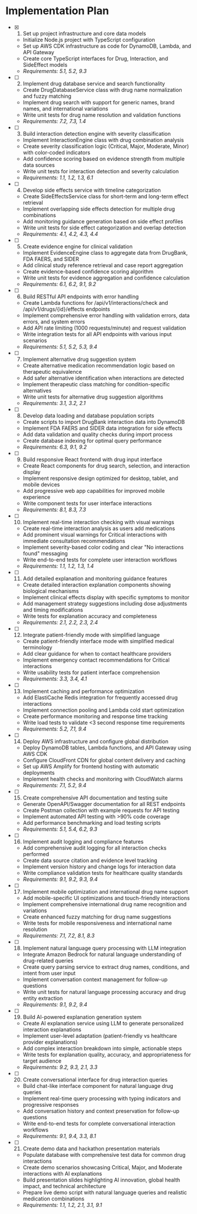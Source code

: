 # Implementation Plan

- [x] 1. Set up project infrastructure and core data models
  - Initialize Node.js project with TypeScript configuration
  - Set up AWS CDK infrastructure as code for DynamoDB, Lambda, and API Gateway
  - Create core TypeScript interfaces for Drug, Interaction, and SideEffect models
  - _Requirements: 5.1, 5.2, 9.3_

- [ ] 2. Implement drug database service and search functionality
  - Create DrugDatabaseService class with drug name normalization and fuzzy matching
  - Implement drug search with support for generic names, brand names, and international variations
  - Write unit tests for drug name resolution and validation functions
  - _Requirements: 7.2, 7.3, 1.4_

- [ ] 3. Build interaction detection engine with severity classification
  - Implement InteractionEngine class with drug combination analysis
  - Create severity classification logic (Critical, Major, Moderate, Minor) with color-coded indicators
  - Add confidence scoring based on evidence strength from multiple data sources
  - Write unit tests for interaction detection and severity calculation
  - _Requirements: 1.1, 1.2, 1.3, 6.1_

- [ ] 4. Develop side effects service with timeline categorization
  - Create SideEffectsService class for short-term and long-term effect retrieval
  - Implement overlapping side effects detection for multiple drug combinations
  - Add monitoring guidance generation based on side effect profiles
  - Write unit tests for side effect categorization and overlap detection
  - _Requirements: 4.1, 4.2, 4.3, 4.4_

- [ ] 5. Create evidence engine for clinical validation
  - Implement EvidenceEngine class to aggregate data from DrugBank, FDA FAERS, and SIDER
  - Add clinical study reference retrieval and case report aggregation
  - Create evidence-based confidence scoring algorithm
  - Write unit tests for evidence aggregation and confidence calculation
  - _Requirements: 6.1, 6.2, 9.1, 9.2_

- [ ] 6. Build RESTful API endpoints with error handling
  - Create Lambda functions for /api/v1/interactions/check and /api/v1/drugs/{id}/effects endpoints
  - Implement comprehensive error handling with validation errors, data errors, and system errors
  - Add API rate limiting (1000 requests/minute) and request validation
  - Write integration tests for all API endpoints with various input scenarios
  - _Requirements: 5.1, 5.2, 5.3, 9.4_

- [ ] 7. Implement alternative drug suggestion system
  - Create alternative medication recommendation logic based on therapeutic equivalence
  - Add safer alternative identification when interactions are detected
  - Implement therapeutic class matching for condition-specific alternatives
  - Write unit tests for alternative drug suggestion algorithms
  - _Requirements: 3.1, 3.2, 2.1_

- [ ] 8. Develop data loading and database population scripts
  - Create scripts to import DrugBank interaction data into DynamoDB
  - Implement FDA FAERS and SIDER data integration for side effects
  - Add data validation and quality checks during import process
  - Create database indexing for optimal query performance
  - _Requirements: 6.3, 9.1, 9.2_

- [ ] 9. Build responsive React frontend with drug input interface
  - Create React components for drug search, selection, and interaction display
  - Implement responsive design optimized for desktop, tablet, and mobile devices
  - Add progressive web app capabilities for improved mobile experience
  - Write component tests for user interface interactions
  - _Requirements: 8.1, 8.3, 7.3_

- [ ] 10. Implement real-time interaction checking with visual warnings
  - Create real-time interaction analysis as users add medications
  - Add prominent visual warnings for Critical interactions with immediate consultation recommendations
  - Implement severity-based color coding and clear "No interactions found" messaging
  - Write end-to-end tests for complete user interaction workflows
  - _Requirements: 1.1, 1.2, 1.3, 1.4_

- [ ] 11. Add detailed explanation and monitoring guidance features
  - Create detailed interaction explanation components showing biological mechanisms
  - Implement clinical effects display with specific symptoms to monitor
  - Add management strategy suggestions including dose adjustments and timing modifications
  - Write tests for explanation accuracy and completeness
  - _Requirements: 2.1, 2.2, 2.3, 2.4_

- [ ] 12. Integrate patient-friendly mode with simplified language
  - Create patient-friendly interface mode with simplified medical terminology
  - Add clear guidance for when to contact healthcare providers
  - Implement emergency contact recommendations for Critical interactions
  - Write usability tests for patient interface comprehension
  - _Requirements: 3.3, 3.4, 4.1_

- [ ] 13. Implement caching and performance optimization
  - Add ElastiCache Redis integration for frequently accessed drug interactions
  - Implement connection pooling and Lambda cold start optimization
  - Create performance monitoring and response time tracking
  - Write load tests to validate <3 second response time requirements
  - _Requirements: 5.2, 7.1, 9.4_

- [ ] 14. Deploy AWS infrastructure and configure global distribution
  - Deploy DynamoDB tables, Lambda functions, and API Gateway using AWS CDK
  - Configure CloudFront CDN for global content delivery and caching
  - Set up AWS Amplify for frontend hosting with automatic deployments
  - Implement health checks and monitoring with CloudWatch alarms
  - _Requirements: 7.1, 5.2, 9.4_

- [ ] 15. Create comprehensive API documentation and testing suite
  - Generate OpenAPI/Swagger documentation for all REST endpoints
  - Create Postman collection with example requests for API testing
  - Implement automated API testing with >90% code coverage
  - Add performance benchmarking and load testing scripts
  - _Requirements: 5.1, 5.4, 6.2, 9.3_

- [ ] 16. Implement audit logging and compliance features
  - Add comprehensive audit logging for all interaction checks performed
  - Create data source citation and evidence level tracking
  - Implement version history and change logs for interaction data
  - Write compliance validation tests for healthcare quality standards
  - _Requirements: 9.1, 9.2, 9.3, 9.4_

- [ ] 17. Implement mobile optimization and international drug name support
  - Add mobile-specific UI optimizations and touch-friendly interactions
  - Implement comprehensive international drug name recognition and variations
  - Create enhanced fuzzy matching for drug name suggestions
  - Write tests for mobile responsiveness and international name resolution
  - _Requirements: 7.1, 7.2, 8.1, 8.3_

- [ ] 18. Implement natural language query processing with LLM integration
  - Integrate Amazon Bedrock for natural language understanding of drug-related queries
  - Create query parsing service to extract drug names, conditions, and intent from user input
  - Implement conversation context management for follow-up questions
  - Write unit tests for natural language processing accuracy and drug entity extraction
  - _Requirements: 9.1, 9.2, 9.4_

- [ ] 19. Build AI-powered explanation generation system
  - Create AI explanation service using LLM to generate personalized interaction explanations
  - Implement user-level adaptation (patient-friendly vs healthcare provider explanations)
  - Add complex interaction breakdown into simple, actionable steps
  - Write tests for explanation quality, accuracy, and appropriateness for target audience
  - _Requirements: 9.2, 9.3, 2.1, 3.3_

- [ ] 20. Create conversational interface for drug interaction queries
  - Build chat-like interface component for natural language drug queries
  - Implement real-time query processing with typing indicators and progressive responses
  - Add conversation history and context preservation for follow-up questions
  - Write end-to-end tests for complete conversational interaction workflows
  - _Requirements: 9.1, 9.4, 3.3, 8.1_

- [ ] 21. Create demo data and hackathon presentation materials
  - Populate database with comprehensive test data for common drug interactions
  - Create demo scenarios showcasing Critical, Major, and Moderate interactions with AI explanations
  - Build presentation slides highlighting AI innovation, global health impact, and technical architecture
  - Prepare live demo script with natural language queries and realistic medication combinations
  - _Requirements: 1.1, 1.2, 2.1, 3.1, 9.1_